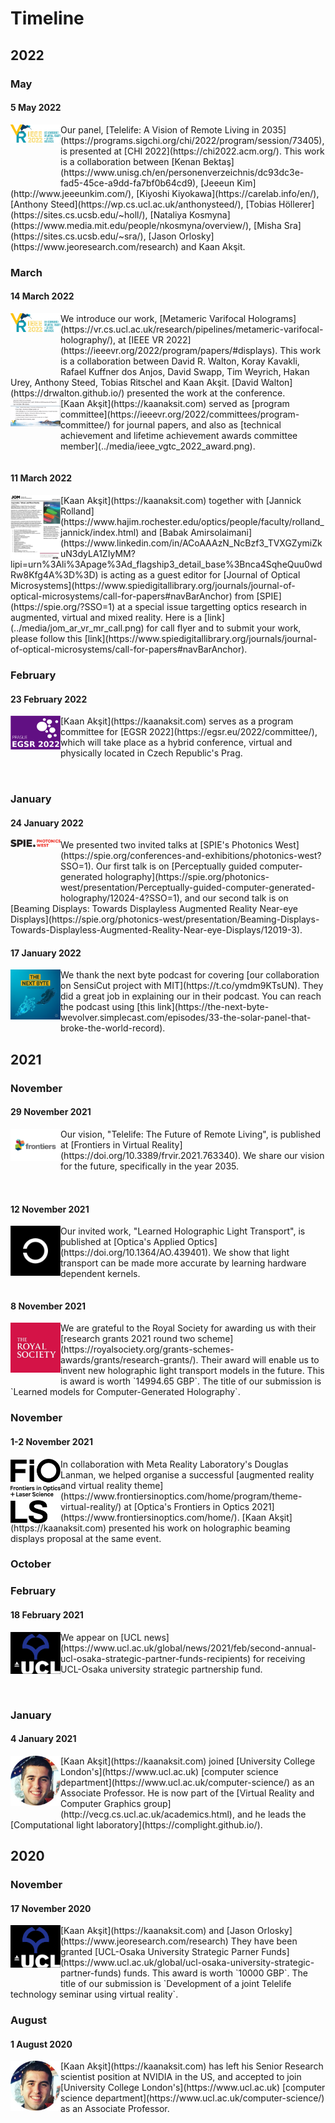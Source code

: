 # Timeline

## 2022

### May
#### 5 May 2022
<div style="float: left; height:100px;" class="boxed">
<img align="left" src="../media/ieeevr2022.png" width="80" alt/>
</div>
Our panel, [Telelife: A Vision of Remote Living in 2035](https://programs.sigchi.org/chi/2022/program/session/73405), is presented at [CHI 2022](https://chi2022.acm.org/).
This work is a collaboration between [Kenan Bektaş](https://www.unisg.ch/en/personenverzeichnis/dc93dc3e-fad5-45ce-a9dd-fa7bf0b64cd9), [Jeeeun Kim](http://www.jeeeunkim.com/), [Kiyoshi Kiyokawa](https://carelab.info/en/), [Anthony Steed](https://wp.cs.ucl.ac.uk/anthonysteed/), [Tobias Höllerer](https://sites.cs.ucsb.edu/~holl/), [Nataliya Kosmyna](https://www.media.mit.edu/people/nkosmyna/overview/), [Misha Sra](https://sites.cs.ucsb.edu/~sra/), [Jason Orlosky](https://www.jeoresearch.com/research) and Kaan Akşit.
<br clear="left"/>


### March

#### 14 March 2022
<div style="float: left; height:100px;" class="boxed">
<img align="left" src="../media/ieeevr2022.png" width="80" alt/>
</div>
We introduce our work, [Metameric Varifocal Holograms](https://vr.cs.ucl.ac.uk/research/pipelines/metameric-varifocal-holography/), at [IEEE VR 2022](https://ieeevr.org/2022/program/papers/#displays).
This work is a collaboration between David R. Walton, Koray Kavakli, Rafael Kuffner dos Anjos, David Swapp, Tim Weyrich, Hakan Urey, Anthony Steed, Tobias Ritschel and Kaan Akşit.
[David Walton](https://drwalton.github.io/) presented the work at the conference. 
<br clear="left"/>


<div style="float: left; height:100px;" class="boxed">
<img align="left" src="../media/ieee_vgtc_2022_award.png" width="80" alt/>
</div>
[Kaan Akşit](https://kaanaksit.com) served as [program committee](https://ieeevr.org/2022/committees/program-committee/) for journal papers, and also as [technical achievement and lifetime achievement awards committee member](../media/ieee_vgtc_2022_award.png).
<br clear="left"/>


#### 11 March 2022
<div style="float: left; height:100px;" class="boxed">
<img align="left" src="../media/jom_ar_vr_mr_call.png" width="80" alt/>
</div>
[Kaan Akşit](https://kaanaksit.com) together with [Jannick Rolland](https://www.hajim.rochester.edu/optics/people/faculty/rolland_jannick/index.html) and [Babak Amirsolaimani](https://www.linkedin.com/in/ACoAAAzN_NcBzf3_TVXGZymiZkuN3dyLA1ZIyMM?lipi=urn%3Ali%3Apage%3Ad_flagship3_detail_base%3Bnca4SqheQuu0wdRw8Kfg4A%3D%3D) is acting as a guest editor for [Journal of Optical Microsystems](https://www.spiedigitallibrary.org/journals/journal-of-optical-microsystems/call-for-papers#navBarAnchor) from [SPIE](https://spie.org/?SSO=1) at a special issue targetting optics research in augmented, virtual and mixed reality.
Here is a [link](../media/jom_ar_vr_mr_call.png) for call flyer and to submit your work, please follow this [link](https://www.spiedigitallibrary.org/journals/journal-of-optical-microsystems/call-for-papers#navBarAnchor).
<br clear="left"/>

### February
#### 23 February 2022
<div style="float: left; height:100px;" class="boxed">
<img align="left" src="../media/egsr2022.png" width="80" alt/>
</div>
[Kaan Akşit](https://kaanaksit.com) serves as a program committee for [EGSR 2022](https://egsr.eu/2022/committee/), which will take place as a hybrid conference, virtual and physically located in Czech Republic's Prag.
<br clear="left"/>

### January
#### 24 January 2022
<div style="float: left; height:100px;" class="boxed">
<img align="left" src="../media/photonics_west.png" width="80" alt/>
</div>
We presented two invited talks at [SPIE's Photonics West](https://spie.org/conferences-and-exhibitions/photonics-west?SSO=1). Our first talk is on [Perceptually guided computer-generated holography](https://spie.org/photonics-west/presentation/Perceptually-guided-computer-generated-holography/12024-4?SSO=1), and our second talk is on [Beaming Displays: Towards Displayless Augmented Reality Near-eye Displays](https://spie.org/photonics-west/presentation/Beaming-Displays-Towards-Displayless-Augmented-Reality-Near-eye-Displays/12019-3).
<br clear="left"/>

#### 17 January 2022
<div style="float: left; height:100px;" class="boxed">
<img align="left" src="../media/the_next_byte.png" width="80" alt/>
</div>
We thank the next byte podcast for covering [our collaboration on SensiCut project with MIT](https://t.co/ymdm9KTsUN).
They did a great job in explaining our in their podcast.
You can reach the podcast using [this link](https://the-next-byte-wevolver.simplecast.com/episodes/33-the-solar-panel-that-broke-the-world-record).
<br clear="left"/>


## 2021

### November
#### 29 November 2021
<div style="float: left; height:100px;" class="boxed">
<img align="left" src="../media/frontiers.png" width="80" alt/>
</div>
Our vision, "Telelife: The Future of Remote Living", is published at [Frontiers in Virtual Reality](https://doi.org/10.3389/frvir.2021.763340). We share our vision for the future, specifically in the year 2035.
<br clear="left"/>


#### 12 November 2021
<div style="float: left; height:100px;" class="boxed">
<img align="left" src="../media/optica.png" width="80" alt/>
</div>
Our invited work, "Learned Holographic Light Transport", is published at [Optica's Applied Optics](https://doi.org/10.1364/AO.439401). We show that light transport can be made more accurate by learning hardware dependent kernels.
<br clear="left"/>


#### 8 November 2021
<div style="float: left; height:100px;" class="boxed">
<img align="left" src="../media/royal_society.png" width="80" alt/>
</div>
We are grateful to the Royal Society for awarding us with their [research grants 2021 round two scheme](https://royalsociety.org/grants-schemes-awards/grants/research-grants/). Their award will enable us to invent new holographic light transport models in the future. This is award is worth `14994.65 GBP`. The title of our submission is `Learned models for Computer-Generated Holography`.
<br clear="left"/>


### November
#### 1-2 November 2021
<div style="float: left; height:100px;" class="boxed">
<img align="left" src="../media/frontiers_in_optics.png" width="80" alt/>
</div>
In collaboration with Meta Reality Laboratory's Douglas Lanman, we helped organise a successful [augmented reality and virtual reality theme](https://www.frontiersinoptics.com/home/program/theme-virtual-reality/) at [Optica's Frontiers in Optics 2021](https://www.frontiersinoptics.com/home/). [Kaan Akşit](https://kaanaksit.com) presented his work on holographic beaming displays proposal at the same event.
<br clear="left"/>

### October

### February
#### 18 February 2021
<div style="float: left; height:100px;" class="boxed">
<img align="left" src="../media/ucl_osaka.png" width="80" alt/>
</div>
We appear on [UCL news](https://www.ucl.ac.uk/global/news/2021/feb/second-annual-ucl-osaka-strategic-partner-funds-recipients) for receiving UCL-Osaka university strategic partnership fund.
<br clear="left"/>

### January
#### 4 January 2021
<div style="float: left; height:100px;" class="boxed">
<img align="left" src="../people/kaan_aksit.png" width="80" alt/>
</div>
[Kaan Akşit](https://kaanaksit.com) joined [University College London's](https://www.ucl.ac.uk) [computer science department](https://www.ucl.ac.uk/computer-science/) as an Associate Professor. He is now part of the [Virtual Reality and Computer Graphics group](http://vecg.cs.ucl.ac.uk/academics.html), and he leads the [Computational light laboratory](https://complight.github.io/).
<br clear="left"/>

## 2020

### November

#### 17 November 2020
<div style="float: left; height:100px;" class="boxed">
<img align="left" src="../media/ucl_osaka.png" width="80" alt/>
</div>
[Kaan Akşit](https://kaanaksit.com) and [Jason Orlosky](https://www.jeoresearch.com/research) They have been granted [UCL-Osaka University Strategic Parner Funds](https://www.ucl.ac.uk/global/ucl-osaka-university-strategic-partner-funds) funds. This award is worth `10000 GBP`. The title of our submission is `Development of a joint Telelife technology seminar using virtual reality`.
<br clear="left"/>

### August

#### 1 August 2020
<div style="float: left; height:100px;" class="boxed">
<img align="left" src="../people/kaan_aksit.png" width="80" alt/>
</div>
[Kaan Akşit](https://kaanaksit.com) has left his Senior Research scientist position at NVIDIA in the US, and accepted to join [University College London's](https://www.ucl.ac.uk) [computer science department](https://www.ucl.ac.uk/computer-science/) as an Associate Professor.
<br clear="left"/>
